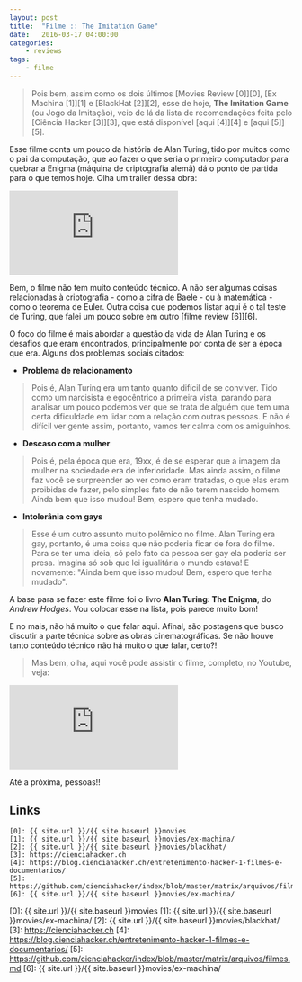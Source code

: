 ```yaml
---
layout: post
title:	"Filme :: The Imitation Game"
date:	2016-03-17 04:00:00
categories:
    - reviews
tags:
    - filme
---
```


> Pois bem, assim como os dois últimos [Movies Review \[0\]][0], [Ex Machina \[1\]][1] e [BlackHat \[2\]][2], esse de hoje, **The Imitation Game** (ou Jogo da Imitação), veio de lá da lista de recomendações feita pelo [Ciência Hacker \[3\]][3], que está disponível [aqui \[4\]][4] e [aqui \[5\]][5].

Esse filme conta um pouco da história de Alan Turing, tido por muitos como o pai da computação, que ao fazer o que seria o primeiro computador para quebrar a Enigma (máquina de criptografia alemã) dá o ponto de partida para o que temos hoje. Olha um trailer dessa obra:

<iframe src="https://www.youtube.com/embed/S5CjKEFb-sM" frameborder="0" allowfullscreen></iframe>

Bem, o filme não tem muito conteúdo técnico. A não ser algumas coisas relacionadas à criptografia - como a cifra de Baele - ou à matemática - como o teorema de Euler. Outra coisa que podemos listar aqui é o tal teste de Turing, que falei um pouco sobre em outro [filme review \[6\]][6].

O foco do filme é mais abordar a questão da vida de Alan Turing e os desafios que eram encontrados, principalmente por conta de ser a época que era. Alguns dos problemas sociais citados:

* **Problema de relacionamento**

> Pois é, Alan Turing era um tanto quanto difícil de se conviver. Tido como um narcisista e egocêntrico a primeira vista, parando para analisar um pouco podemos ver que se trata de alguém que tem uma certa dificuldade em lidar com a relação com outras pessoas. E não é difícil ver gente assim, portanto, vamos ter calma com os amiguinhos.

* **Descaso com a mulher**

> Pois é, pela época que era, 19xx, é de se esperar que a imagem da mulher na sociedade era de inferioridade. Mas ainda assim, o filme faz você se surpreender ao ver como eram tratadas, o que elas eram proibidas de fazer, pelo simples fato de não terem nascido homem. Ainda bem que isso mudou! Bem, espero que tenha mudado.

* **Intolerânia com gays**

> Esse é um outro assunto muito polêmico no filme. Alan Turing era gay, portanto, é uma coisa que não poderia ficar de fora do filme. Para se ter uma ideia, só pelo fato da pessoa ser gay ela poderia ser presa. Imagina só sob que lei igualitária o mundo estava! E novamente: "Ainda bem que isso mudou! Bem, espero que tenha mudado".

A base para se fazer este filme foi o livro **Alan Turing: The Enigma**, do *Andrew Hodges*. Vou colocar esse na lista, pois parece muito bom!

E no mais, não há muito o que falar aqui. Afinal, são postagens que busco discutir a parte técnica sobre as obras cinematográficas. Se não houve tanto conteúdo técnico não há muito o que falar, certo?!

> Mas bem, olha, aqui você pode assistir o filme, completo, no Youtube, veja:

<iframe src="https://www.youtube.com/embed/_SnlKLrLVyI" frameborder="0" allowfullscreen></iframe>

Até a próxima, pessoas!! 

## Links

~~~
[0]: {{ site.url }}/{{ site.baseurl }}movies
[1]: {{ site.url }}/{{ site.baseurl }}movies/ex-machina/
[2]: {{ site.url }}/{{ site.baseurl }}movies/blackhat/
[3]: https://cienciahacker.ch
[4]: https://blog.cienciahacker.ch/entretenimento-hacker-1-filmes-e-documentarios/
[5]: https://github.com/cienciahacker/index/blob/master/matrix/arquivos/filmes.md
[6]: {{ site.url }}/{{ site.baseurl }}movies/ex-machina/
~~~

[0]: {{ site.url }}/{{ site.baseurl }}movies
[1]: {{ site.url }}/{{ site.baseurl }}movies/ex-machina/
[2]: {{ site.url }}/{{ site.baseurl }}movies/blackhat/
[3]: https://cienciahacker.ch
[4]: https://blog.cienciahacker.ch/entretenimento-hacker-1-filmes-e-documentarios/
[5]: https://github.com/cienciahacker/index/blob/master/matrix/arquivos/filmes.md
[6]: {{ site.url }}/{{ site.baseurl }}movies/ex-machina/

